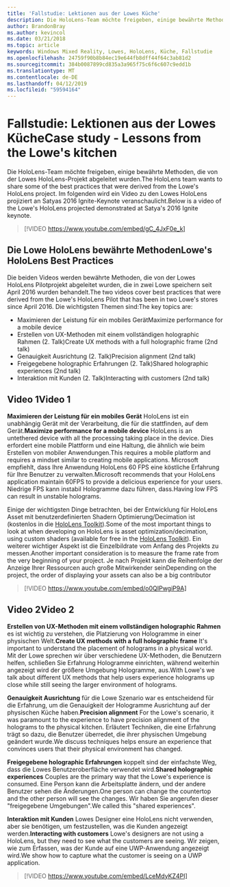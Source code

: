 ```yaml
---
title: 'Fallstudie: Lektionen aus der Lowes Küche'
description: Die HoloLens-Team möchte freigeben, einige bewährte Methoden, die von der Lowes HoloLens-Projekt abgeleitet wurden.
author: BrandonBray
ms.author: kevincol
ms.date: 03/21/2018
ms.topic: article
keywords: Windows Mixed Reality, Lowes, HoloLens, Küche, Fallstudie
ms.openlocfilehash: 24759f90b8b84ec19e644fb8dff44f64c3ab81d2
ms.sourcegitcommit: 384b0087899cd835a3a965f75c6f6c607c9edd1b
ms.translationtype: MT
ms.contentlocale: de-DE
ms.lasthandoff: 04/12/2019
ms.locfileid: "59594164"
---
```

# <a name="case-study---lessons-from-the-lowes-kitchen"></a><span data-ttu-id="62c98-104">Fallstudie: Lektionen aus der Lowes Küche</span><span class="sxs-lookup"><span data-stu-id="62c98-104">Case study - Lessons from the Lowe's kitchen</span></span>

<span data-ttu-id="62c98-105">Die HoloLens-Team möchte freigeben, einige bewährte Methoden, die von der Lowes HoloLens-Projekt abgeleitet wurden.</span><span class="sxs-lookup"><span data-stu-id="62c98-105">The HoloLens team wants to share some of the best practices that were derived from the Lowe's HoloLens project.</span></span> <span data-ttu-id="62c98-106">Im folgenden wird ein Video zu den Lowes HoloLens projiziert an Satyas 2016 Ignite-Keynote veranschaulicht.</span><span class="sxs-lookup"><span data-stu-id="62c98-106">Below is a video of the Lowe's HoloLens projected demonstrated at Satya's 2016 Ignite keynote.</span></span>
<br>
>[!VIDEO https://www.youtube.com/embed/gC_4JxF0e_k]

## <a name="lowes-hololens-best-practices"></a><span data-ttu-id="62c98-107">Die Lowe HoloLens bewährte Methoden</span><span class="sxs-lookup"><span data-stu-id="62c98-107">Lowe's HoloLens Best Practices</span></span>

<span data-ttu-id="62c98-108">Die beiden Videos werden bewährte Methoden, die von der Lowes HoloLens Pilotprojekt abgeleitet wurden, die in zwei Lowe speichern seit April 2016 wurden behandelt.</span><span class="sxs-lookup"><span data-stu-id="62c98-108">The two videos cover best practices that were derived from the Lowe's HoloLens Pilot that has been in two Lowe's stores since April 2016.</span></span> <span data-ttu-id="62c98-109">Die wichtigsten Themen sind:</span><span class="sxs-lookup"><span data-stu-id="62c98-109">The key topics are:</span></span>
* <span data-ttu-id="62c98-110">Maximieren der Leistung für ein mobiles Gerät</span><span class="sxs-lookup"><span data-stu-id="62c98-110">Maximize performance for a mobile device</span></span>
* <span data-ttu-id="62c98-111">Erstellen von UX-Methoden mit einem vollständigen holographic Rahmen (2. Talk)</span><span class="sxs-lookup"><span data-stu-id="62c98-111">Create UX methods with a full holographic frame (2nd talk)</span></span>
* <span data-ttu-id="62c98-112">Genauigkeit Ausrichtung (2. Talk)</span><span class="sxs-lookup"><span data-stu-id="62c98-112">Precision alignment (2nd talk)</span></span>
* <span data-ttu-id="62c98-113">Freigegebene holographic Erfahrungen (2. Talk)</span><span class="sxs-lookup"><span data-stu-id="62c98-113">Shared holographic experiences (2nd talk)</span></span>
* <span data-ttu-id="62c98-114">Interaktion mit Kunden (2. Talk)</span><span class="sxs-lookup"><span data-stu-id="62c98-114">Interacting with customers (2nd talk)</span></span>

## <a name="video-1"></a><span data-ttu-id="62c98-115">Video 1</span><span class="sxs-lookup"><span data-stu-id="62c98-115">Video 1</span></span>

<span data-ttu-id="62c98-116">**Maximieren der Leistung für ein mobiles Gerät** HoloLens ist ein unabhängig Gerät mit der Verarbeitung, die für die stattfinden, auf dem Gerät.</span><span class="sxs-lookup"><span data-stu-id="62c98-116">**Maximize performance for a mobile device** HoloLens is an untethered device with all the processing taking place in the device.</span></span> <span data-ttu-id="62c98-117">Dies erfordert eine mobile Plattform und eine Haltung, die ähnlich wie beim Erstellen von mobiler Anwendungen.</span><span class="sxs-lookup"><span data-stu-id="62c98-117">This requires a mobile platform and requires a mindset similar to creating mobile applications.</span></span> <span data-ttu-id="62c98-118">Microsoft empfiehlt, dass Ihre Anwendung HoloLens 60 FPS eine köstliche Erfahrung für Ihre Benutzer zu verwalten.</span><span class="sxs-lookup"><span data-stu-id="62c98-118">Microsoft recommends that your HoloLens application maintain 60FPS to provide a delicious experience for your users.</span></span> <span data-ttu-id="62c98-119">Niedrige FPS kann instabil Hologramme dazu führen, dass.</span><span class="sxs-lookup"><span data-stu-id="62c98-119">Having low FPS can result in unstable holograms.</span></span>

<span data-ttu-id="62c98-120">Einige der wichtigsten Dinge betrachten, bei der Entwicklung für HoloLens Asset mit benutzerdefinierten Shadern Optimierung/Decimation ist (kostenlos in die [HoloLens Toolkit](https://github.com/Microsoft/HoloToolkit-Unity)).</span><span class="sxs-lookup"><span data-stu-id="62c98-120">Some of the most important things to look at when developing on HoloLens is asset optimization/decimation, using custom shaders (available for free in the [HoloLens Toolkit](https://github.com/Microsoft/HoloToolkit-Unity)).</span></span> <span data-ttu-id="62c98-121">Ein weiterer wichtiger Aspekt ist die Einzelbildrate vom Anfang des Projekts zu messen.</span><span class="sxs-lookup"><span data-stu-id="62c98-121">Another important consideration is to measure the frame rate from the very beginning of your project.</span></span> <span data-ttu-id="62c98-122">Je nach Projekt kann die Reihenfolge der Anzeige Ihrer Ressourcen auch große Mitwirkender sein</span><span class="sxs-lookup"><span data-stu-id="62c98-122">Depending on the project, the order of displaying your assets can also be a big contributor</span></span>
<br>
>[!VIDEO https://www.youtube.com/embed/o0QIPwgiP9A]

## <a name="video-2"></a><span data-ttu-id="62c98-123">Video 2</span><span class="sxs-lookup"><span data-stu-id="62c98-123">Video 2</span></span>

<span data-ttu-id="62c98-124">**Erstellen von UX-Methoden mit einem vollständigen holographic Rahmen** es ist wichtig zu verstehen, die Platzierung von Hologramme in einer physischen Welt.</span><span class="sxs-lookup"><span data-stu-id="62c98-124">**Create UX methods with a full holographic frame** It's important to understand the placement of holograms in a physical world.</span></span> <span data-ttu-id="62c98-125">Mit der Lowe sprechen wir über verschiedene UX-Methoden, die Benutzern helfen, schließen Sie Erfahrung Hologramme einrichten, während weiterhin angezeigt wird der größere Umgebung Hologramme, aus.</span><span class="sxs-lookup"><span data-stu-id="62c98-125">With Lowe's we talk about different UX methods that help users experience holograms up close while still seeing the larger environment of holograms.</span></span>

<span data-ttu-id="62c98-126">**Genauigkeit Ausrichtung** für die Lowe Szenario war es entscheidend für die Erfahrung, um die Genauigkeit der Hologramme Ausrichtung auf der physischen Küche haben.</span><span class="sxs-lookup"><span data-stu-id="62c98-126">**Precision alignment** For the Lowe's scenario, it was paramount to the experience to have precision alignment of the holograms to the physical kitchen.</span></span> <span data-ttu-id="62c98-127">Erläutert Techniken, die eine Erfahrung trägt so dazu, die Benutzer überredet, die ihrer physischen Umgebung geändert wurde.</span><span class="sxs-lookup"><span data-stu-id="62c98-127">We discuss techniques helps ensure an experience that convinces users that their physical environment has changed.</span></span>

<span data-ttu-id="62c98-128">**Freigegebene holographic Erfahrungen** koppelt sind der einfachste Weg, dass die Lowes Benutzeroberfläche verwendet wird.</span><span class="sxs-lookup"><span data-stu-id="62c98-128">**Shared holographic experiences** Couples are the primary way that the Lowe's experience is consumed.</span></span> <span data-ttu-id="62c98-129">Eine Person kann die Arbeitsplatte ändern, und der andere Benutzer sehen die Änderungen.</span><span class="sxs-lookup"><span data-stu-id="62c98-129">One person can change the countertop and the other person will see the changes.</span></span> <span data-ttu-id="62c98-130">Wir haben Sie angerufen dieser "freigegebene Umgebungen".</span><span class="sxs-lookup"><span data-stu-id="62c98-130">We called this "shared experiences".</span></span>

<span data-ttu-id="62c98-131">**Interaktion mit Kunden** Lowes Designer eine HoloLens nicht verwenden, aber sie benötigen, um festzustellen, was die Kunden angezeigt werden.</span><span class="sxs-lookup"><span data-stu-id="62c98-131">**Interacting with customers** Lowe's designers are not using a HoloLens, but they need to see what the customers are seeing.</span></span> <span data-ttu-id="62c98-132">Wir zeigen, wie zum Erfassen, was der Kunde auf eine UWP-Anwendung angezeigt wird.</span><span class="sxs-lookup"><span data-stu-id="62c98-132">We show how to capture what the customer is seeing on a UWP application.</span></span>
<br>
>[!VIDEO https://www.youtube.com/embed/LceMdyKZ4PI]
